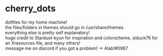# cherry_dots
dotfiles for my home machine!<br>
the files/folders in themes should go in /usr/share/themes<br>
everything else is pretty self explanatory!<br>
huge credit to Stardust-kyun for inspiration and colorscheme, siduck76 for an Xresources file, and many others!<br>
message me on discord if you got a problem! -> Alab!#0967
